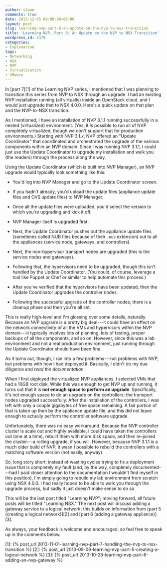 ```yaml
---
author: slowe
comments: true
date: 2013-12-05 09:00:00+00:00
layout: post
slug: learning-nvp-part-8-an-update-on-the-nvp-to-nsx-transition
title: 'Learning NVP, Part 8: An Update on the NVP to NSX Transition'
wordpress_id: 3379
categories:
- Explanation
tags:
- Networking
- NSX
- NVP
- Virtualization
- VMware
---
```


In [part 7][1] of the Learning NVP series, I mentioned that I was planning to transition this series from NVP to NSX through an upgrade. I had an existing NVP installation running (all virtually) inside an OpenStack cloud, and I would just upgrade that to NSX 4.0.0. Here's a quick update on that plan and the NVP-to-NSX transition.

As I mentioned, I have an installation of NVP 3.1.1 running successfully in a nested (virtualized) environment. (Yes, it _is_ possible to run all of NVP completely virtualized, though we don't support that for production environments.) Starting with NVP 3.1._x_, NVP offered an "Update Coordinator" that coordinated and orchestrated the upgrade of the various components within an NVP domain. Since I was running NVP 3.1.1, I could just use the Update Coordinator to upgrade my installation and walk you (the readers) through the process along the way.

Using the Update Coordinator (which is built into NVP Manager), an NVP upgrade would typically look something like this:

* You'd log into NVP Manager and go to the Update Coordinator screen.

* If you hadn't already, you'd upload the update files (appliance update files and OVS update files) to NVP Manager.

* Once all the update files were uploaded, you'd select the version to which you're upgrading and kick it off.

* NVP Manager itself is upgraded first.

* Next, the Update Coordinator pushes out the appliance update files (sometimes called NUB files because of their `.nub` extension) out to all the appliances (service node, gateways, and controllers).

* Next, the non-hypervisor transport nodes are upgraded (this is the service nodes and gateways).

* Following that, the hypervisors need to be upgraded, though this isn't handled by the Update Coordinator. (You could, of course, leverage a tool like Puppet or Chef or similar to help automate this process.)

* After you've verified that the hypervisors have been updated, then the Update Coordinator upgrades the controller nodes.

* Following the successful upgrade of the controller nodes, there is a cleanup phase and then you're all set.

This is really high-level and I'm glossing over some details, naturally. Because an NVP upgrade is a pretty big deal---it could have an effect on the network connectivity of all the VMs and hypervisors within the NVP domain---it typically involves lots of planning, lots of testing, proper backups of all the components, and so on. However, since this was a lab environment and not a real production environment, just running through the Update Coordinator should have been fine.

As it turns out, though, I ran into a few problems---not problems with NVP, but problems with how I had deployed it. Basically, I didn't do my due diligence and _read the documentation._

When I first deployed the virtualized NVP appliances, I selected VMs that had a 10GB root disk. While this was enough to get NVP up and running, it turns out that it is **not enough space to perform an upgrade**. Specifically, it's not enough space to do an upgrade on the controllers; the transport nodes upgraded successfully. After the installation of the controllers, I was left with only a couple gigabytes of free space remaining. A fair portion of that is taken up then by the appliance update file, and this did not leave enough to actually perform the controller software upgrade.

Unfortunately, there was no easy workaround. Because the NVP controller cluster is scale out and highly available, I could have taken the controllers out (one at a time), rebuilt them with more disk space, and then re-joined the cluster---a rolling upgrade, if you will. However, because NVP 3.1.1 is a much older build of NVP, it wasn't possible to rebuild the controllers with a matching software version (not easily, anyway).

So, long story short: instead of wasting cycles trying to fix a deployment issue that is completely my fault (and, by the way, completely documented---had I paid closer attention to the documentation I wouldn't find myself in this position), I'm simply going to rebuild my lab environment from scratch using NSX 4.0.0. I had really hoped to be able to walk you through the upgrade process, but sadly it just doesn't make sense to do so.

This will be the last post titled "Learning NVP"; moving forward, all future posts will be titled "Learning NSX." The next post will discuss adding a gateway service to a logical network; this builds on information from [part 5 (creating a logical network)][2] and [part 6 (adding a gateway appliance)][3].

As always, your feedback is welcome and encouraged, so feel free to speak up in the comments below.

[1]: {% post_url 2013-11-01-learning-nvp-part-7-handling-the-nvp-to-nsx-transition %}
[2]: {% post_url 2013-09-06-learning-nvp-part-5-creating-a-logical-network %}
[3]: {% post_url 2013-10-28-learning-nvp-part-6-adding-an-nvp-gateway %}
